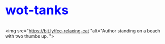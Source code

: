 <style>

  .blue-text {
    color: blue;
  }
  
    h2 {
  font-size: 40px;
}
  
  
  
  
  
  
  
  
  
  
  

</style>

<h2 class="blue-text"> wot-tanks</h2>

<img src="https://bit.ly/fcc-relaxing-cat "alt="Author standing on a beach with two thumbs up. ">

